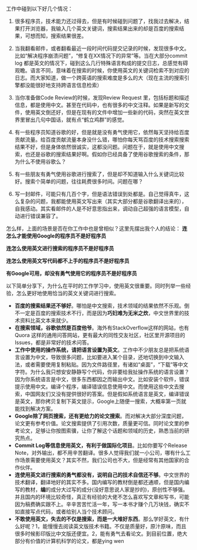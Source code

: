 工作中碰到以下好几个情况：

1. 很多程序员，技术能力还过得去，但是有时候碰到问题了，找我过去解决，结果打开浏览器，我输入几个英文关键词，搜索结果出来的却是百度的搜索结果，可想而知，搜索结果很差。

2. 当我翻看邮件，或者翻看最近一段时间代码提交记录的时候，发现很多中文。比如“解决程序崩溃问题”，“修复在XX情况下的异常”等。当在大部分commit log 都是英文的情况下，碰到这么几行特殊语言构成的提交日志，总感觉有碍观瞻。语言不同，意味着在搜索的时候，你使用英文的关键词检索不到对应的日志。而大家知道，做一个跨英语的搜索难度是多么的大（现在主流的搜索引擎都没能很好地支持跨语言信息检索）

3. 当你准备做Code Review的时候，发现Review Request  里，包括标题和描述信息，都是使用中文。甚至在代码中，也有很多的中文注释。如果是新写的文件，使用英文倒还好，但是在现有的文件中增加一些新的代码，突然在英文世界里冒出几句中国话，就有点“鹤立鸡群”的感觉。

4. 有一些程序员知道谷歌的好，但是就是没有勇气使用它，依然每天坚持给百度贡献流量。给百度贡献流量本身没什么错，哪怕你每天骂百度的技术搜索搜索结果不好，但是身体依然很诚实，这都没问题。问题在于，就是使用中文搜索，也还是谷歌的搜索结果好啊。假如你已经具备了使用谷歌搜索的条件，那为什么不使用谷歌么？

5. 有一些朋友有勇气使用谷歌进行搜索了，但是却不知道输入什么关键词比较好。搜索个简单的问题，往往耗费很多时间。问题在哪？

6. 写一封邮件，可能只有几百个字，但是语法错误到处都是。自己觉得真牛，这么复杂的问题，我都能使用英文写出来（其实大部分都是谷歌翻译出来的），自我感动。其实看邮件的人是不好意思指出来，调动自己超强的语言模型，自动进行错误兼容了。

怎么样，上面的场景是否在你工作中也是曾相似？这里先摆出我个人的结论：
**连怎么才能使用Google的程序员不是好程序员**

**连怎么使用英文进行搜索的程序员不是好程序员**

**连怎么使用英文写代码都不上手的程序员不是好程序员**

**有Google可用，却没有勇气使用它的程序员不是好程序员**

以下简单分享下，为什么在平时的工作学习中，使用英文很重要。同时列举一些经验，怎么更好地使用恰当的英文关键词进行搜索。

- **百度的搜索结果还不够好**。哪怕是中文搜索，技术领域的结果依然不乐观。倒不一定是百度的搜索技术不行，而是因为**巧妇难为无米之炊**，中文世界里的技术资料比英文本来就少。
- **在搜索领域，谷歌依然是百度他爷**。海外有StackOverflow这样的网站，也有Quora 这样的通用问答网站，更有最大的同性交友社区，社区里开源项目的Issues，都是非常好的技术问答。
- **工作中使用的操作系统，请把语言设置为英文**。工作中不少朋友总是把系统语言设置为中文，导致很多问题，比如要进入某个目录，还地切换到中文输入法，或者需要使用复制粘贴。因为文件路径里，有诸如“桌面”，“下载”等中文字符。为什么我只想安安静静写个代码，你非要给我扯操作系统的语言设置？因为你系统语言是中文，很多东西都因之而输出中文。比如安装个软件，错误提示使用中文。编译个程序，编译错误信息使用中文。而使用这些中文去搜索，中国网友们又没有提供很好的答案。但是假如系统语言是英文，编译错误是英文，那你拷贝复制下英文提示，Google上随便一搜索，大概率第一页就能找到解决方案。
- **Google除了网页搜索，还有更给力的论文搜索**。而对解决大部分深度问题，论文更有参考价值。论文搜索提供了引用次数，质量更可信。同时论文里的参考论文，足够让你按图索骥，让你了解这个话题和领域的历史，熟悉当前的研究热点。
- **Commit Log等信息使用英文，有利于做国际化项目**。比如你要写个Release Note，对外输出，都不用辛苦翻译。很多人觉得我们就一小公司，哪有什么工作场景需要使用英文？其实不然，我们公司也不大，但是经常有其他国家的合作伙伴。
- **连使用英文进行搜索的勇气都没有，说明自己的技术自信还不够**。中文世界的技术翻译，翻译地好的其实不多。国内编写的教材倒是都还通顺，但是国内编写的教材，**编**的成分大过写的成分(没好意思说人家是抄的)，原创性不够强。并且国内的环境比较奇怪，真正有经验的大佬不怎么喜欢写文章和写书，可能因为稿费确实跟不上。辛辛苦苦忙活一年，写一本书才赚个几万块钱，确实不如直接写点代码，或者给别人当个技术顾问。
- **不敢使用英文，失去的不仅是搜索，而是一大堆好东西**。那么学好英文，有什么好呢？1，能慢慢去阅读英文版技术书籍。不仅是质量好，原汁原味，而且很多时候影印版比中文版还便宜。2，能有勇气去看论文。到目前位置，绝大部分有价值的计算机科学的论文，都是ying wen
<!--stackedit_data:
eyJoaXN0b3J5IjpbLTE4MzEyODMxMzddfQ==
-->